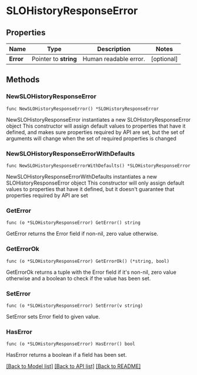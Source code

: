 # SLOHistoryResponseError

## Properties

Name | Type | Description | Notes
------------ | ------------- | ------------- | -------------
**Error** | Pointer to **string** | Human readable error. | [optional] 

## Methods

### NewSLOHistoryResponseError

`func NewSLOHistoryResponseError() *SLOHistoryResponseError`

NewSLOHistoryResponseError instantiates a new SLOHistoryResponseError object
This constructor will assign default values to properties that have it defined,
and makes sure properties required by API are set, but the set of arguments
will change when the set of required properties is changed

### NewSLOHistoryResponseErrorWithDefaults

`func NewSLOHistoryResponseErrorWithDefaults() *SLOHistoryResponseError`

NewSLOHistoryResponseErrorWithDefaults instantiates a new SLOHistoryResponseError object
This constructor will only assign default values to properties that have it defined,
but it doesn't guarantee that properties required by API are set

### GetError

`func (o *SLOHistoryResponseError) GetError() string`

GetError returns the Error field if non-nil, zero value otherwise.

### GetErrorOk

`func (o *SLOHistoryResponseError) GetErrorOk() (*string, bool)`

GetErrorOk returns a tuple with the Error field if it's non-nil, zero value otherwise
and a boolean to check if the value has been set.

### SetError

`func (o *SLOHistoryResponseError) SetError(v string)`

SetError sets Error field to given value.

### HasError

`func (o *SLOHistoryResponseError) HasError() bool`

HasError returns a boolean if a field has been set.


[[Back to Model list]](../README.md#documentation-for-models) [[Back to API list]](../README.md#documentation-for-api-endpoints) [[Back to README]](../README.md)


